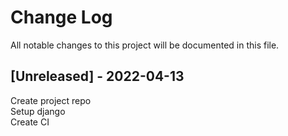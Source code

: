 # Change Log
All notable changes to this project will be documented in this file.

## [Unreleased] - 2022-04-13
Create project repo<br/>
Setup django<br/>
Create CI<br/>